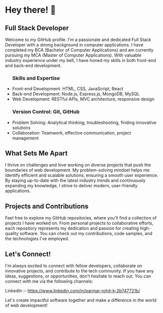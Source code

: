  <h1>Hey there! 👋</h1>
                        					<h2>Full Stack Developer</h2>

<p>Welcome to my GitHub profile. I'm a passionate and dedicated Full Stack Developer with a strong background in computer applications. I have completed my BCA (Bachelor of Computer Applications) and am currently pursuing my MCA (Master of Computer Applications). With valuable industry experience under my belt, I have honed my skills in both front-end and back-end development.</p>
 
<ul>
	<h3>Skills and Expertise</h3>
	<li> Front-end Development: HTML, CSS, JavaScript, React </li>
	<lI> Back-end Development: Node.js, Express.js, MongoDB, MySQL </lI>
	<li> Web Development: RESTful APIs, MVC architecture, responsive design</li>
<h3>Version Control: Git, GitHub</h3>
	<li> Problem Solving: Analytical thinking, troubleshooting, finding innovative solutions </li>
	<li> Collaboration: Teamwork, effective communication, project management </li>
 </ul>
 
<h2>What Sets Me Apart</h2>
<p>I thrive on challenges and love working on diverse projects that push the boundaries of web development. My problem-solving mindset helps me identify efficient and scalable solutions, ensuring a smooth user experience. By staying up-to-date with the latest industry trends and continuously expanding my knowledge, I strive to deliver modern, user-friendly applications.</p>

<h2>Projects and Contributions</h2>
<p>Feel free to explore my GitHub repositories, where you'll find a collection of projects I have worked on. From personal projects to collaborative efforts, each repository represents my dedication and passion for creating high-quality software. You can check out my contributions, code samples, and the technologies I've employed.</p>

<h2>Let's Connect!</h2>
<p>I'm always excited to connect with fellow developers, collaborate on innovative projects, and contribute to the tech community. If you have any ideas, suggestions, or opportunities, don't hesitate to reach out. You can connect with me via the following channels:</p>

LinkedIn :- https://www.linkedin.com/in/parmar-rohit-k-2b747721b/

Let's create impactful software together and make a difference in the world of web development!
